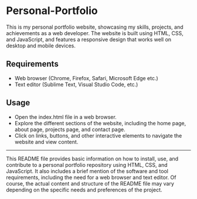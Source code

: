 # Personal-Portfolio
This is my personal portfolio website, showcasing my skills, projects, and achievements as a web developer. The website is built using HTML, CSS, and JavaScript, and features a responsive design that works well on desktop and mobile devices.

## Requirements
* Web browser (Chrome, Firefox, Safari, Microsoft Edge etc.)
* Text editor (Sublime Text, Visual Studio Code, etc.)

## Usage
* Open the index.html file in a web browser.
* Explore the different sections of the website, including the home page, about page, projects page, and contact page.
* Click on links, buttons, and other interactive elements to navigate the website and view content.
-----
This README file provides basic information on how to install, use, and contribute to a personal portfolio repository using HTML, CSS, and JavaScript. It also includes a brief mention of the software and tool requirements, including the need for a web browser and text editor. Of course, the actual content and structure of the README file may vary depending on the specific needs and preferences of the project.
